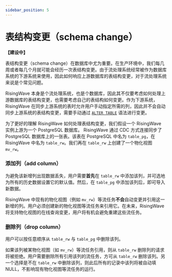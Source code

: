 ```yaml
---
sidebar_position: 5
---
```


# 表结构变更（schema change）

**【建设中】**

表结构变更（schema change）在数据库中尤为重要。在生产环境中，我们每几周或者每几个月就可能会经历一次表结构变更。由于流处理系统经常被作为数据库系统的下游系统来使用，因此如何响应上游数据库的表结构变更，对于流处理系统来说是个常见问题。

RisingWave 本身是个流处理系统，也是个数据库，因此其不仅要考虑如何处理上游数据库的表结构变更，也需要考虑自己的表结构如何变更。作为下游系统，RisingWave 在同步上游系统的表时允许用户手动指定所需的列，因此并不会自动同步上游系统的表结构变更，需要手动通过 [`ALTER TABLE`](https://docs.risingwave.com/docs/dev/sql-alter-table/) 语法进行变更。

为了更好的理解 RisingWave 如何处理表结构变更，我们假设一个 RisingWave 实例上游为一个 PostgreSQL 数据库。 RisingWave 通过 CDC 方式连接同步了 PostgreSQL 数据库上的一张表。该表在 PostgreSQL 中名为 `table_pg`，在 RisingWave 中名为 `table_rw`。我们再在 `table_rw` 上创建了一个物化视图 `mv_rw`。

### 添加列（add column）

为避免该新增列出现数据丢失，用户需要**首先**在 `table_rw` 中添加该列，并可选地为所有的历史数据设置它的默认值。然后，在 `table_pg` 中添加该列后，即可导入新数据。

RisingWave 中现有的物化视图（例如 `mv_rw`）等流任务**不会**自动变更并引用这一新增的列。用户必须创建新的物化视图等流任务来引用它。在未来，RisingWave 将支持物化视图的在线查询变更，用户将有机会避免重建这些流任务。

### 删除列（drop column）

用户可以按任意顺序从 `table_rw` 与 `table_pg` 中删除该列。

如果该列被某物化视图（如 `mv_rw`）等流任务引用，则从 `table_rw` 删除列的请求将被拒绝。用户需要删除所有引用该列的流任务，方可从 `table_rw` 删除该列。另一个选择是不在 `table_rw` 中删除该列，则此后所有的记录中该列将被自动填 NULL，不影响现有物化视图等流任务的运行。
